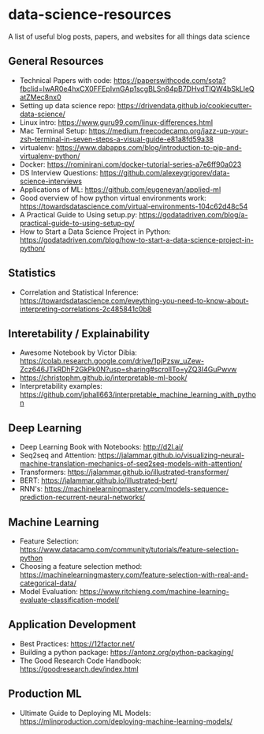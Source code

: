 # data-science-resources
A list of useful blog posts, papers, and websites for all things data science

## General Resources
- Technical Papers with code: https://paperswithcode.com/sota?fbclid=IwAR0e4hxCX0FFEpIvnGAp1scgBLSn84pB7DHvdTlQW4bSkLleQatZMec8nx0
- Setting up data science repo: https://drivendata.github.io/cookiecutter-data-science/ 
- Linux intro: https://www.guru99.com/linux-differences.html
- Mac Terminal Setup: https://medium.freecodecamp.org/jazz-up-your-zsh-terminal-in-seven-steps-a-visual-guide-e81a8fd59a38
- virtualenv: https://www.dabapps.com/blog/introduction-to-pip-and-virtualenv-python/
- Docker: https://rominirani.com/docker-tutorial-series-a7e6ff90a023
- DS Interview Questions: https://github.com/alexeygrigorev/data-science-interviews
- Applications of ML: https://github.com/eugeneyan/applied-ml
- Good overview of how python virtual environments work: https://towardsdatascience.com/virtual-environments-104c62d48c54
- A Practical Guide to Using setup.py: https://godatadriven.com/blog/a-practical-guide-to-using-setup-py/
- How to Start a Data Science Project in Python: https://godatadriven.com/blog/how-to-start-a-data-science-project-in-python/

## Statistics
- Correlation and Statistical Inference: https://towardsdatascience.com/eveything-you-need-to-know-about-interpreting-correlations-2c485841c0b8

## Interetability / Explainability
- Awesome Notebook by Victor Dibia: https://colab.research.google.com/drive/1pjPzsw_uZew-Zcz646JTkRDhF2GkPk0N?usp=sharing#scrollTo=yZQ3I4GuPwvw
- https://christophm.github.io/interpretable-ml-book/
- Interpretability examples: https://github.com/jphall663/interpretable_machine_learning_with_python

## Deep Learning
- Deep Learning Book with Notebooks: http://d2l.ai/
- Seq2seq and Attention: https://jalammar.github.io/visualizing-neural-machine-translation-mechanics-of-seq2seq-models-with-attention/
- Transformers: https://jalammar.github.io/illustrated-transformer/ 
- BERT: https://jalammar.github.io/illustrated-bert/ 
- RNN's: https://machinelearningmastery.com/models-sequence-prediction-recurrent-neural-networks/

## Machine Learning
- Feature Selection: https://www.datacamp.com/community/tutorials/feature-selection-python
- Choosing a feature selection method: https://machinelearningmastery.com/feature-selection-with-real-and-categorical-data/
- Model Evaluation: https://www.ritchieng.com/machine-learning-evaluate-classification-model/


## Application Development
- Best Practices: https://12factor.net/
- Building a python package: https://antonz.org/python-packaging/
- The Good Research Code Handbook: https://goodresearch.dev/index.html

## Production ML
- Ultimate Guide to Deploying ML Models: https://mlinproduction.com/deploying-machine-learning-models/
